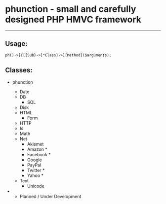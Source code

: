 # phunction - small and carefully designed PHP HMVC framework

<hr />

## Usage:

	ph()->[{[{Sub}->]*Class}->]{Method}($arguments);

## Classes:

* phunction
   * Date
   * DB
      * SQL
   * Disk
   * HTML
      * Form
   * HTTP
   * Is
   * Math
   * Net
      * Akismet
      * Amazon *
      * Facebook *
      * Google
      * PayPal
      * Twitter *
      * Yahoo *
   * Text
      * Unicode

* - Planned / Under Development